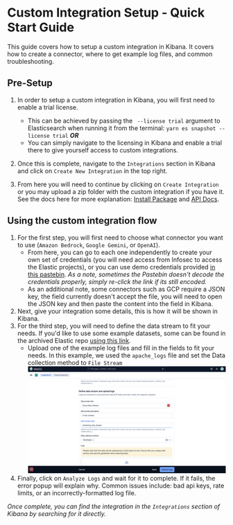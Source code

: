 # Custom Integration Setup - Quick Start Guide

This guide covers how to setup a custom integration in Kibana. It covers how to create a connector, where to get example log files, and common troubleshooting.

## Pre-Setup

1. In order to setup a custom integration in Kibana, you will first need to enable a trial license.

   - This can be achieved by passing the ` --license trial` argument to Elasticsearch when running it from the terminal: `yarn es snapshot --license trial`
     **_OR_**
   - You can simply navigate to the licensing in Kibana and enable a trial there to give yourself access to custom integrations.

2. Once this is complete, navigate to the `Integrations` section in Kibana and click on `Create New Integration` in the top right.

3. From here you will need to continue by clicking on `Create Integration` or you may upload a zip folder with the custom integration if you have it. See the docs here for more explanation: [Install Package](https://github.com/elastic/elastic-package/blob/main/docs/howto/install_package.md#kibana--870-1) and [API Docs](https://www.elastic.co/docs/api/doc/kibana/operation/operation-post-fleet-epm-packages).

## Using the custom integration flow

1. For the first step, you will first need to choose what connector you want to use (`Amazon Bedrock`, `Google Gemini`, or `OpenAI`).
   - From here, you can go to each one independently to create your own set of credentials (you will need access from Infosec to access the Elastic projects), or you can use demo credentials provided [in this pastebin](https://p.elstc.co/paste/sWLDW5oG#S3vhqS6dj2x3RUi+vMz82ZU-re9Ia7hYx47yuXEw6zw). _As a note, sometimes the Pastebin doesn't decode the credentials properly, simply re-click the link if its still encoded._
   - As an additional note, some connectors such as GCP require a JSON key, the field currently doesn't accept the file, you will need to open the JSON key and then paste the content into the field in Kibana.
2. Next, give your integration some details, this is how it will be shown in Kibana.
3. For the third step, you will need to define the data stream to fit your needs. If you'd like to use some example datasets, some can be found in the archived Elastic repo [using this link](https://github.com/elastic/examples/tree/master/Common%20Data%20Formats/apache_logs).
   - Upload one of the example log files and fill in the fields to fit your needs. In this example, we used the `apache_logs` file and set the Data collection method to `File Stream` ![Custom Integrations Image](./screenshots/custom_integrations_1.png)
4. Finally, click on `Analyze Logs` and wait for it to complete. If it fails, the error popup will explain why. Common issues include: bad api keys, rate limits, or an incorrectly-formatted log file.

_Once complete, you can find the integration in the `Integrations` section of Kibana by searching for it directly._
